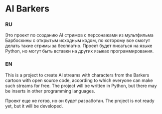 # AI Barkers
### RU 
Это проект по созданию AI стримов с персонажами из мультфильма Барбоскины с открытым исходным кодом, по которому все смогут делать такие стримы за бесплатно. 
Проект будет писаться на языке Python, но могут быть вставки на других языках программирования.


### EN 
This is a project to create AI streams with characters from the Barkers cartoon with open source code, according to which everyone can make such streams for free.
The project will be written in Python, but there may be inserts in other programming languages.

Проект еще не готов, но он будет разработан.
The project is not ready yet, but it will be developed.

